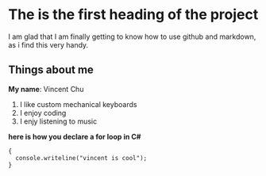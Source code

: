 # The is the first heading of the project
I am glad that I am finally getting to know how to use github and markdown, as i find this very handy. 

## Things about me
**My name**: Vincent Chu
1. I like custom mechanical keyboards
2. I enjoy coding
3. I enjy listening to music

**here is how you declare a for loop in C#**

```for(int i = 0, i < 10, i++)
{
  console.writeline("vincent is cool");
}
```
